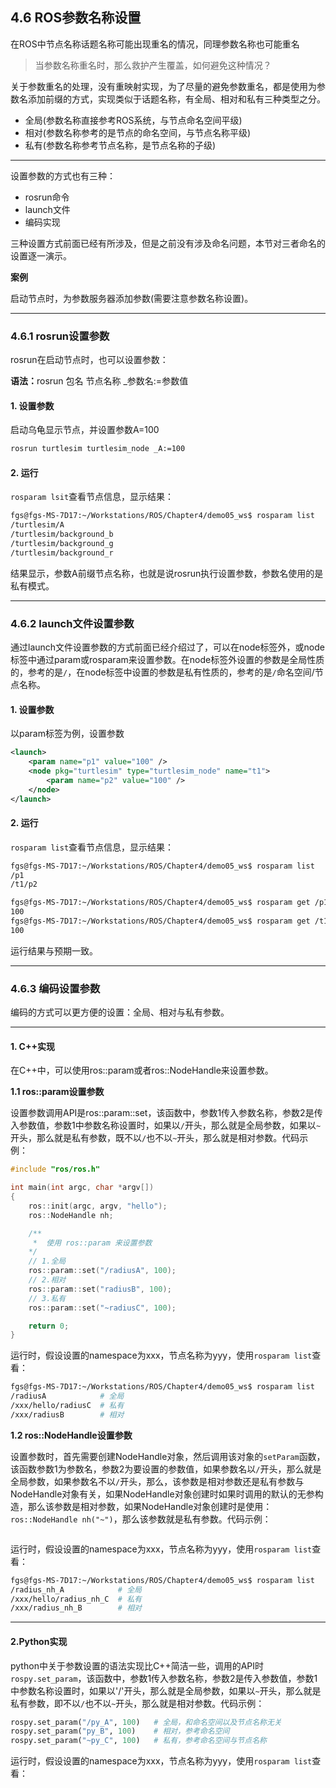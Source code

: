 ## 4.6 ROS参数名称设置

在ROS中节点名称话题名称可能出现重名的情况，同理参数名称也可能重名

>当参数名称重名时，那么救护产生覆盖，如何避免这种情况？

关于参数重名的处理，没有重映射实现，为了尽量的避免参数重名，都是使用为参数名添加前缀的方式，实现类似于话题名称，有全局、相对和私有三种类型之分。

- 全局(参数名称直接参考ROS系统，与节点命名空间平级)
- 相对(参数名称参考的是节点的命名空间，与节点名称平级)
- 私有(参数名称参考节点名称，是节点名称的子级)

---

设置参数的方式也有三种：

- rosrun命令
- launch文件
- 编码实现

三种设置方式前面已经有所涉及，但是之前没有涉及命名问题，本节对三者命名的设置逐一演示。

<B>案例</B>

启动节点时，为参数服务器添加参数(需要注意参数名称设置)。

---

### 4.6.1 rosrun设置参数

rosrun在启动节点时，也可以设置参数：

<B>语法：</B>rosrun 包名 节点名称 _参数名:=参数值

#### 1. 设置参数

启动乌龟显示节点，并设置参数A=100

```bash
rosrun turtlesim turtlesim_node _A:=100
```

#### 2. 运行

`rosparam lsit`查看节点信息，显示结果：

```bash
fgs@fgs-MS-7D17:~/Workstations/ROS/Chapter4/demo05_ws$ rosparam list
/turtlesim/A
/turtlesim/background_b
/turtlesim/background_g
/turtlesim/background_r
```

结果显示，参数A前缀节点名称，也就是说rosrun执行设置参数，参数名使用的是私有模式。

---

### 4.6.2 launch文件设置参数

通过launch文件设置参数的方式前面已经介绍过了，可以在node标签外，或node标签中通过param或rosparam来设置参数。在node标签外设置的参数是全局性质的，参考的是`/`，在node标签中设置的参数是私有性质的，参考的是`/`命名空间/节点名称。

#### 1. 设置参数

以param标签为例，设置参数

```xml
<launch>
    <param name="p1" value="100" />
    <node pkg="turtlesim" type="turtlesim_node" name="t1">
        <param name="p2" value="100" />
    </node>
</launch>
```

#### 2. 运行

`rosparam list`查看节点信息，显示结果：

```bash
fgs@fgs-MS-7D17:~/Workstations/ROS/Chapter4/demo05_ws$ rosparam list
/p1
/t1/p2

fgs@fgs-MS-7D17:~/Workstations/ROS/Chapter4/demo05_ws$ rosparam get /p1 
100
fgs@fgs-MS-7D17:~/Workstations/ROS/Chapter4/demo05_ws$ rosparam get /t1/p2 
100
```

运行结果与预期一致。

---

### 4.6.3 编码设置参数

编码的方式可以更方便的设置：全局、相对与私有参数。

---

#### 1. C++实现

在C++中，可以使用ros::param或者ros::NodeHandle来设置参数。

<B>1.1 ros::param设置参数</B>

设置参数调用API是ros::param::set，该函数中，参数1传入参数名称，参数2是传入参数值，参数1中参数名称设置时，如果以`/`开头，那么就是全局参数，如果以`~`开头，那么就是私有参数，既不以`/`也不以`~`开头，那么就是相对参数。代码示例：

```cpp
#include "ros/ros.h"

int main(int argc, char *argv[])
{
    ros::init(argc, argv, "hello");
    ros::NodeHandle nh;

    /**
     *  使用 ros::param 来设置参数
    */
    // 1.全局
    ros::param::set("/radiusA", 100);
    // 2.相对
    ros::param::set("radiusB", 100);
    // 3.私有
    ros::param::set("~radiusC", 100);

    return 0;
}
```

运行时，假设设置的namespace为xxx，节点名称为yyy，使用`rosparam list`查看：

```bash
fgs@fgs-MS-7D17:~/Workstations/ROS/Chapter4/demo05_ws$ rosparam list
/radiusA            # 全局
/xxx/hello/radiusC  # 私有
/xxx/radiusB        # 相对
```

<B>1.2 ros::NodeHandle设置参数</B>

设置参数时，首先需要创建NodeHandle对象，然后调用该对象的`setParam`函数，该函数参数1为参数名，参数2为要设置的参数值，如果参数名以`/`开头，那么就是全局参数，如果参数名不以`/`开头，那么，该参数是相对参数还是私有参数与NodeHandle对象有关，如果NodeHandle对象创建时如果时调用的默认的无参构造，那么该参数是相对参数，如果NodeHandle对象创建时是使用：`ros::NodeHandle nh("~")`，那么该参数就是私有参数。代码示例：

```cpp

```

运行时，假设设置的namespace为xxx，节点名称为yyy，使用`rosparam list`查看：

```bash
fgs@fgs-MS-7D17:~/Workstations/ROS/Chapter4/demo05_ws$ rosparam list
/radius_nh_A            # 全局
/xxx/hello/radius_nh_C  # 私有
/xxx/radius_nh_B        # 相对
```

---

#### 2.Python实现

python中关于参数设置的语法实现比C++简洁一些，调用的API时`rospy.set_param`，该函数中，参数1传入参数名称，参数2是传入参数值，参数1中参数名称设置时，如果以'/'开头，那么就是全局参数，如果以`~`开头，那么就是私有参数，即不以`/`也不以`~`开头，那么就是相对参数。代码示例：

```python
rospy.set_param("/py_A", 100)   # 全局，和命名空间以及节点名称无关
rospy.set_param("py_B", 100)    # 相对，参考命名空间
rospy.set_param("~py_C", 100)   # 私有，参考命名空间与节点名称
```

运行时，假设设置的namespace为xxx，节点名称为yyy，使用`rosparam list`查看：

```bash

```
